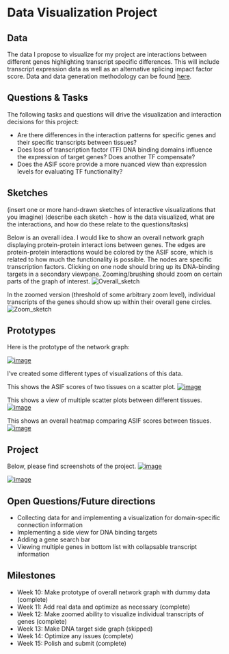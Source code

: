 # Data Visualization Project

## Data

The data I propose to visualize for my project are interactions between different genes highlighting transcript specific differences. This will include transcript expression data as well as an alternative splicing impact factor score. Data and data generation methodology can be found [here](https://github.com/ssmadha/DNA_binding_IF).


## Questions & Tasks

The following tasks and questions will drive the visualization and interaction decisions for this project:

 * Are there differences in the interaction patterns for specific genes and their specific transcripts between tissues?
 * Does loss of transcription factor (TF) DNA binding domains influence the expression of target genes? Does another TF compensate?
 * Does the ASIF score provide a more nuanced view than expression levels for evaluating TF functionality?

## Sketches

(insert one or more hand-drawn sketches of interactive visualizations that you imagine)
(describe each sketch - how is the data visualized, what are the interactions, and how do these relate to the questions/tasks)

Below is an overall idea. I would like to show an overall network graph displaying protein-protein interact
ions between genes. The edges are protein-protein interactions would be colored by the ASIF score, which is related to how much the functionality is possible. The nodes are specific transcription factors. Clicking on one node should bring up its DNA-binding targets in a secondary viewpane. Zooming/brushing should zoom on certain parts of the graph of interest.
![Overall_sketch](https://github.com/ssmadha/dataviz-project-proposal/assets/20583362/3c11f670-383e-4c06-a014-a2cfb1509be9)

In the zoomed version (threshold of some arbitrary zoom level), individual transcripts of the genes should show up within their overall gene circles.
![Zoom_sketch](https://github.com/ssmadha/dataviz-project-proposal/assets/20583362/5fc89d3e-311a-442c-ad18-b0b679fc1ca0)


## Prototypes

Here is the prototype of the network graph:

[![image](https://github.com/ssmadha/dataviz-project-proposal/assets/20583362/6d473164-be0b-4e0f-9e6f-d6cad88e244b)](https://vizhub.com/ssmadha/299559e90c49485da584a195ea3e440a)

I’ve created some different types of visualizations of this data. 

This shows the ASIF scores of two tissues on a scatter plot.
[![image](https://github.com/ssmadha/dataviz-project-proposal/assets/20583362/bdb676c6-77f1-4b30-b4cd-fad6102f96ec)](https://vizhub.com/ssmadha/e26f61e5c21f48938f52e71e46d074f7)

This shows a view of multiple scatter plots between different tissues.
[![image](https://github.com/ssmadha/dataviz-project-proposal/assets/20583362/2c5e4a33-32c3-438d-8011-4a4b6ff86c6e)](https://vizhub.com/ssmadha/a192b6d1dacb46ebbaa60da6a2dedf55)

This shows an overall heatmap comparing ASIF scores between tissues.
[![image](https://github.com/ssmadha/dataviz-project-proposal/assets/20583362/b05fb3a0-89a2-4596-b981-e5d9be0f670a)](https://vizhub.com/ssmadha/defb6702cd044d0582851b2ad82f85bb)


## Project

Below, please find screenshots of the project.
[![image](https://github.com/ssmadha/dataviz-project-proposal/assets/20583362/e6044bb0-eb54-4b93-86d5-51262bad03a9)
](https://vizhub.com/ssmadha/299559e90c49485da584a195ea3e440a)

[![image](https://github.com/ssmadha/dataviz-project-proposal/assets/20583362/a2636e4a-24ea-436c-a5b6-bdc9f2108596)
](https://vizhub.com/ssmadha/299559e90c49485da584a195ea3e440a)

## Open Questions/Future directions

* Collecting data for and implementing a visualization for domain-specific connection information
* Implementing a side view for DNA binding targets
* Adding a gene search bar
* Viewing multiple genes in bottom list with collapsable transcript information

## Milestones

* Week 10: Make prototype of overall network graph with dummy data (complete)
* Week 11: Add real data and optimize as necessary (complete)
* Week 12: Make zoomed ability to visualize individual transcripts of genes (complete)
* Week 13: Make DNA target side graph (skipped)
* Week 14: Optimize any issues (complete)
* Week 15: Polish and submit (complete)
